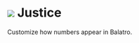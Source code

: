 # ![](https://github.com/user-attachments/assets/9c91cb12-26f6-41a4-8688-fc367b07ce24) Justice

Customize how numbers appear in Balatro.
